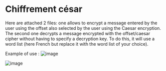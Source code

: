 # Chiffrement césar

Here are attached 2 files: one allows to encrypt a message entered by the user using the offset also selected by the user using the Caesar encryption. The second one decrypts a message encrypted with the offset/caesar cipher without having to specify a decryption key. To do this, it will use a word list (here French but replace it with the word list of your choice).

Example of use :
![image](https://github.com/AymericF9/Chiffrement_cesar/assets/95702319/bf3dd647-d277-44a0-847c-7cb80ea9eb63)

![image](https://github.com/AymericF9/Chiffrement_cesar/assets/95702319/3e4dc179-ead2-4b12-b209-09d64abb85a8)
